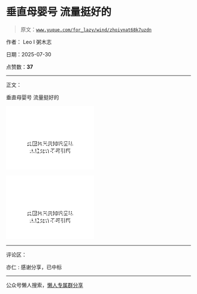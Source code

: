 # 垂直母婴号 流量挺好的

> 原文：[`www.yuque.com/for_lazy/wind/zhoiynat68k7uzdn`](https://www.yuque.com/for_lazy/wind/zhoiynat68k7uzdn)

作者： Leo I 粥木志

日期：2025-07-30

点赞数：**37**

* * *

正文：

垂直母婴号 流量挺好的

![](img/e1e3ae416fe7a43525fe46367a7a3f60.png "None")

![](img/d3ad65c9586531593f4934f4bc9024b1.png "None")

* * *

评论区：

亦仁 : 感谢分享，已中标

* * *

公众号懒人搜索，[懒人专属群分享](https://lazybook.fun/#/blog/group)